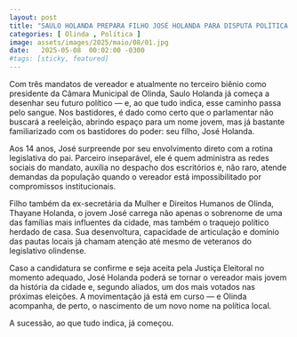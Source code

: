 ```yaml
---
layout: post
title: "SAULO HOLANDA PREPARA FILHO JOSÉ HOLANDA PARA DISPUTA POLÍTICA EM OLINDA"
categories: [ Olinda , Política ]
image: assets/images/2025/maio/08/01.jpg
date:   2025-05-08  00:02:00 -0300
#tags: [sticky, featured]
---
```

Com três mandatos de vereador e atualmente no terceiro biênio como presidente da Câmara Municipal de Olinda, Saulo Holanda já começa a desenhar seu futuro político — e, ao que tudo indica, esse caminho passa pelo sangue. Nos bastidores, é dado como certo que o parlamentar não buscará a reeleição, abrindo espaço para um nome jovem, mas já bastante familiarizado com os bastidores do poder: seu filho, José Holanda.

Aos 14 anos, José surpreende por seu envolvimento direto com a rotina legislativa do pai. Parceiro inseparável, ele é quem administra as redes sociais do mandato, auxilia no despacho dos escritórios e, não raro, atende demandas da população quando o vereador está impossibilitado por compromissos institucionais.

Filho também da ex-secretária da Mulher e Direitos Humanos de Olinda, Thayane Holanda, o jovem José carrega não apenas o sobrenome de uma das famílias mais influentes da cidade, mas também o traquejo político herdado de casa. Sua desenvoltura, capacidade de articulação e domínio das pautas locais já chamam atenção até mesmo de veteranos do legislativo olindense.

Caso a candidatura se confirme e seja aceita pela Justiça Eleitoral no momento adequado, José Holanda poderá se tornar o vereador mais jovem da história da cidade e, segundo aliados, um dos mais votados nas próximas eleições. A movimentação já está em curso — e Olinda acompanha, de perto, o nascimento de um novo nome na política local.

A sucessão, ao que tudo indica, já começou.